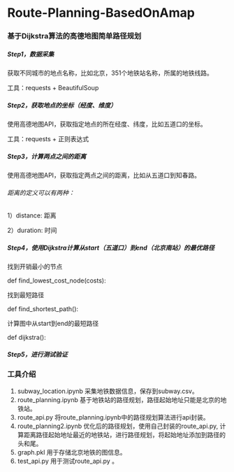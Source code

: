 # Route-Planning-BasedOnAmap 

### 基于Dijkstra算法的高德地图简单路径规划

##### Step1，数据采集

获取不同城市的地点名称，比如北京，351个地铁站名称，所属的地铁线路。

工具：requests + BeautifulSoup

##### Step2，获取地点的坐标（经度、维度）

使用高德地图API，获取指定地点的所在经度、纬度，比如五道口的坐标。

工具：requests + 正则表达式

##### Step3，计算两点之间的距离

使用高德地图API，获取指定两点之间的距离，比如从五道口到知春路。

###### 距离的定义可以有两种：

1）distance: 距离

2）duration: 时间

##### Step4，使用Dijkstra计算从start（五道口）到end（北京南站）的最优路径

找到开销最小的节点

def find_lowest_cost_node(costs):



找到最短路径

def find_shortest_path():



计算图中从start到end的最短路径

def dijkstra():

##### Step5，进行测试验证

### 工具介绍

1. subway_location.ipynb 采集地铁数据信息，保存到subway.csv。
2. route_planning.ipynb 基于地铁站的路径规划，路径起始地址只能是北京的地铁站。
3. route_api.py 将route_planning.ipynb中的路径规划算法进行api封装。
4. route_planning2.ipynb 优化后的路径规划，使用自己封装的route_api.py, 计算距离路径起始地址最近的地铁站，进行路径规划，将起始地址添加到路径的头和尾。
5. graph.pkl 用于存储北京地铁的图信息。
6. test_api.py 用于测试route_api.py 。